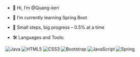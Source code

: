 - 👋 Hi, I’m @Quang-keri
- 🌱 I’m currently learning Spring Boot
- 👀 Small steps, big progress – 0.5% at a time

- 🛠 Languages and Tools:

![Java](https://img.shields.io/badge/Java-ED8B00?style=for-the-badge&logo=openjdk&logoColor=white)
![HTML5](https://img.shields.io/badge/HTML5-E34F26?style=for-the-badge&logo=html5&logoColor=white)
![CSS3](https://img.shields.io/badge/CSS3-1572B6?style=for-the-badge&logo=css3&logoColor=white)
![Bootstrap](https://img.shields.io/badge/Bootstrap-563D7C?style=for-the-badge&logo=bootstrap&logoColor=white)
![JavaScript](https://img.shields.io/badge/JavaScript-F7DF1E?style=for-the-badge&logo=javascript&logoColor=black)
![Spring](https://img.shields.io/badge/Spring-6DB33F?style=for-the-badge&logo=spring&logoColor=white)  
<!---
Quang-keri/Quang-keri is a ✨ special ✨ repository because its `README.md` (this file) appears on your GitHub profile.
You can click the Preview link to take a look at your changes.
--->
